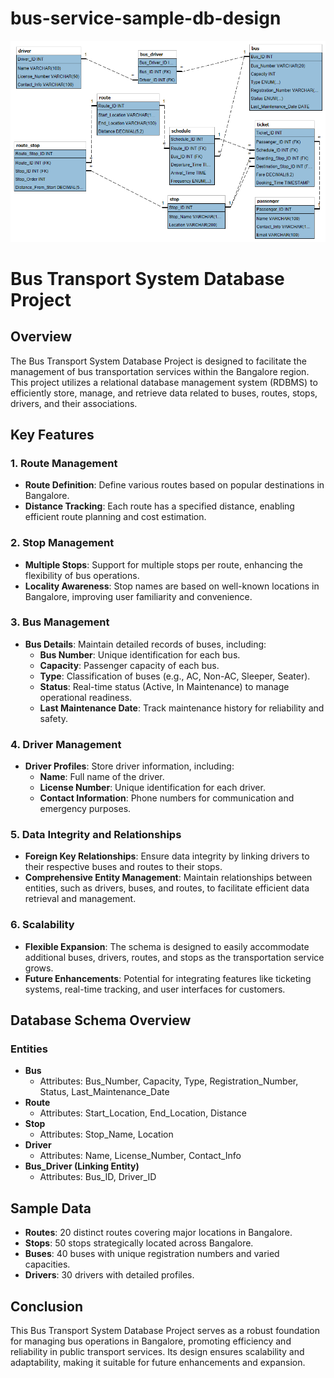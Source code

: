 ﻿# bus-service-sample-db-design

<img src="eer.png" width = 700px>

# Bus Transport System Database Project

## Overview

The Bus Transport System Database Project is designed to facilitate the management of bus transportation services within the Bangalore region. This project utilizes a relational database management system (RDBMS) to efficiently store, manage, and retrieve data related to buses, routes, stops, drivers, and their associations. 

## Key Features

### 1. **Route Management**
- **Route Definition**: Define various routes based on popular destinations in Bangalore.
- **Distance Tracking**: Each route has a specified distance, enabling efficient route planning and cost estimation.

### 2. **Stop Management**
- **Multiple Stops**: Support for multiple stops per route, enhancing the flexibility of bus operations.
- **Locality Awareness**: Stop names are based on well-known locations in Bangalore, improving user familiarity and convenience.

### 3. **Bus Management**
- **Bus Details**: Maintain detailed records of buses, including:
  - **Bus Number**: Unique identification for each bus.
  - **Capacity**: Passenger capacity of each bus.
  - **Type**: Classification of buses (e.g., AC, Non-AC, Sleeper, Seater).
  - **Status**: Real-time status (Active, In Maintenance) to manage operational readiness.
  - **Last Maintenance Date**: Track maintenance history for reliability and safety.

### 4. **Driver Management**
- **Driver Profiles**: Store driver information, including:
  - **Name**: Full name of the driver.
  - **License Number**: Unique identification for each driver.
  - **Contact Information**: Phone numbers for communication and emergency purposes.

### 5. **Data Integrity and Relationships**
- **Foreign Key Relationships**: Ensure data integrity by linking drivers to their respective buses and routes to their stops.
- **Comprehensive Entity Management**: Maintain relationships between entities, such as drivers, buses, and routes, to facilitate efficient data retrieval and management.

### 6. **Scalability**
- **Flexible Expansion**: The schema is designed to easily accommodate additional buses, drivers, routes, and stops as the transportation service grows.
- **Future Enhancements**: Potential for integrating features like ticketing systems, real-time tracking, and user interfaces for customers.

## Database Schema Overview

### Entities

- **Bus**
  - Attributes: Bus_Number, Capacity, Type, Registration_Number, Status, Last_Maintenance_Date
- **Route**
  - Attributes: Start_Location, End_Location, Distance
- **Stop**
  - Attributes: Stop_Name, Location
- **Driver**
  - Attributes: Name, License_Number, Contact_Info
- **Bus_Driver (Linking Entity)**
  - Attributes: Bus_ID, Driver_ID

## Sample Data
- **Routes**: 20 distinct routes covering major locations in Bangalore.
- **Stops**: 50 stops strategically located across Bangalore.
- **Buses**: 40 buses with unique registration numbers and varied capacities.
- **Drivers**: 30 drivers with detailed profiles.

## Conclusion

This Bus Transport System Database Project serves as a robust foundation for managing bus operations in Bangalore, promoting efficiency and reliability in public transport services. Its design ensures scalability and adaptability, making it suitable for future enhancements and expansion.
